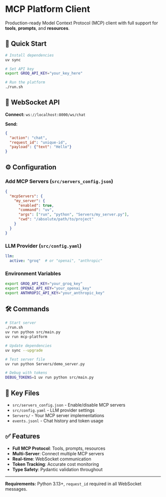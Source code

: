 # MCP Platform Client

Production-ready Model Context Protocol (MCP) client with full support for **tools**, **prompts**, and **resources**.

## 🚀 Quick Start

```bash
# Install dependencies
uv sync

# Set API key
export GROQ_API_KEY="your_key_here"

# Run the platform
./run.sh
```

## 📡 WebSocket API

**Connect:** `ws://localhost:8000/ws/chat`

**Send:**
```json
{
  "action": "chat",
  "request_id": "unique-id",
  "payload": {"text": "Hello"}
}
```

## ⚙️ Configuration

### Add MCP Servers (`src/servers_config.json`)
```json
{
  "mcpServers": {
    "my_server": {
      "enabled": true,
      "command": "uv",
      "args": ["run", "python", "Servers/my_server.py"],
      "cwd": "/absolute/path/to/project"
    }
  }
}
```

### LLM Provider (`src/config.yaml`)
```yaml
llm:
  active: "groq"  # or "openai", "anthropic"
```

### Environment Variables
```bash
export GROQ_API_KEY="your_groq_key"
export OPENAI_API_KEY="your_openai_key"
export ANTHROPIC_API_KEY="your_anthropic_key"
```

## 🛠️ Commands

```bash
# Start server
./run.sh
uv run python src/main.py
uv run mcp-platform

# Update dependencies
uv sync --upgrade

# Test server file
uv run python Servers/demo_server.py

# Debug with tokens
DEBUG_TOKENS=1 uv run python src/main.py
```

## 📁 Key Files

- `src/servers_config.json` - Enable/disable MCP servers
- `src/config.yaml` - LLM provider settings
- `Servers/` - Your MCP server implementations
- `events.jsonl` - Chat history and token usage

## ✅ Features

- **Full MCP Protocol**: Tools, prompts, resources
- **Multi-Server**: Connect multiple MCP servers
- **Real-time**: WebSocket communication
- **Token Tracking**: Accurate cost monitoring
- **Type Safety**: Pydantic validation throughout

---

**Requirements:** Python 3.13+, `request_id` required in all WebSocket messages.

